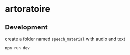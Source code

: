 # artoratoire

## Development
create a folder named `speech_material` with audio and text

```
npm run dev
```